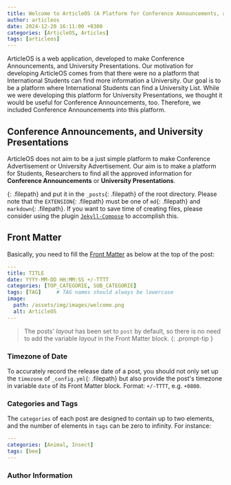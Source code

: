 ```yaml
---
title: Welcome to ArticleOS (A Platform for Conference Announcements, and for University Presentations)
author: articleos
date: 2024-12-20 16:11:00 +0300
categories: [ArticleOS, Articles]
tags: [articleos]
---
```


ArticleOS is a web application, developed to make Conference Announcements, and University Presentations. Our motivation for developing ArticleOS comes from that there were no a platform that International Students can find more information a University. Our goal is to be a platform where International Students can find a University List. While we were developing this platform for University Presentations, we thought it would be useful for Conference Announcements, too. Therefore, we included Conference Announcements into this platform.

## Conference Announcements, and University Presentations

ArticleOS does not aim to be a just simple platform to make Conference Advertisement or University Advertisement. Our aim is to make a platform for Students, Researchers to find all the approved information for **Conference Announcements** or **University Presentations**.

 {: .filepath} and put it in the `_posts`{: .filepath} of the root directory. Please note that the `EXTENSION`{: .filepath} must be one of `md`{: .filepath} and `markdown`{: .filepath}. If you want to save time of creating files, please consider using the plugin [`Jekyll-Compose`](https://github.com/jekyll/jekyll-compose) to accomplish this.

## Front Matter

Basically, you need to fill the [Front Matter](https://jekyllrb.com/docs/front-matter/) as below at the top of the post:

```yaml
---
title: TITLE
date: YYYY-MM-DD HH:MM:SS +/-TTTT
categories: [TOP_CATEGORIE, SUB_CATEGORIE]
tags: [TAG]     # TAG names should always be lowercase
image:
  path: /assets/img/images/welcome.png
  alt: ArticleOS
---
```

> The posts' _layout_ has been set to `post` by default, so there is no need to add the variable _layout_ in the Front Matter block.
{: .prompt-tip }

### Timezone of Date

To accurately record the release date of a post, you should not only set up the `timezone` of `_config.yml`{: .filepath} but also provide the post's timezone in variable `date` of its Front Matter block. Format: `+/-TTTT`, e.g. `+0800`.

### Categories and Tags

The `categories` of each post are designed to contain up to two elements, and the number of elements in `tags` can be zero to infinity. For instance:

```yaml
---
categories: [Animal, Insect]
tags: [bee]
---
```

### Author Information